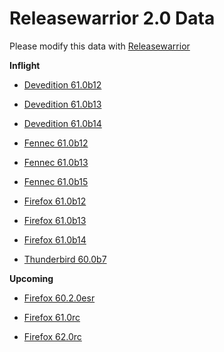 

Releasewarrior 2.0 Data
=======================

Please modify this data with [Releasewarrior](https://github.com/mozilla-releng/releasewarrior-2.0)

**Inflight**

* [Devedition 61.0b12](/inflight/devedition/devedition-devedition-61.0b12.md)

* [Devedition 61.0b13](/inflight/devedition/devedition-devedition-61.0b13.md)

* [Devedition 61.0b14](/inflight/devedition/devedition-devedition-61.0b14.md)

* [Fennec 61.0b12](/inflight/fennec/fennec-beta-61.0b12.md)

* [Fennec 61.0b13](/inflight/fennec/fennec-beta-61.0b13.md)

* [Fennec 61.0b15](/inflight/fennec/fennec-beta-61.0b15.md)

* [Firefox 61.0b12](/inflight/firefox/firefox-beta-61.0b12.md)

* [Firefox 61.0b13](/inflight/firefox/firefox-beta-61.0b13.md)

* [Firefox 61.0b14](/inflight/firefox/firefox-beta-61.0b14.md)

* [Thunderbird 60.0b7](/inflight/thunderbird/thunderbird-beta-60.0b7.md)

**Upcoming**

* [Firefox 60.2.0esr](/upcoming/firefox/firefox-esr60-60.2.0esr.md)

* [Firefox 61.0rc](/upcoming/firefox/firefox-release-rc-61.0rc.md)

* [Firefox 62.0rc](/upcoming/firefox/firefox-release-rc-62.0rc.md)

